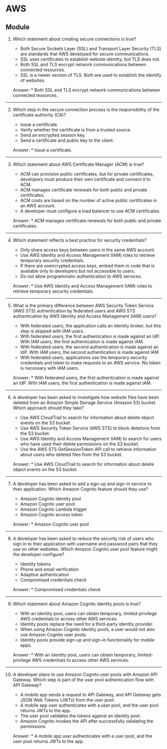 # AWS
## Module 

1. Which statement about creating secure connections is true?
    * Both Secure Sockets Layer (SSL) and Transport Layer Security (TLS) are
      standards that AWS developed for secure communications.
    * SSL uses certificates to establish website identity, but TLS does not.
    * Both SSL and TLS encrypt network communications between connected
      resources.
    * SSL is a newer version of TLS. Both are used to establish the identify of
      websites.

    Answer:     * Both SSL and TLS encrypt network communications between connected resources.
---

2. Which step in the secure connection process is the responsibility of the certificate
authority (CA)?
    * Issue a certificate.
    * Verify whether the certificate is from a trusted source.
    * Send an encrypted session key.
    * Send a certificate and public key to the client.

    Answer:     * Issue a certificate.
---

3. Which statement about AWS Certificate Manager (ACM) is true?
    * ACM can provision public certificates, but for private certificates, developers
      must produce their own certificate and connect it to ACM.
    * ACM manages certificate renewals for both public and private certificates.
    * ACM costs are based on the number of active public certificates in an AWS
      account.
    * A developer must configure a load balancer to use ACM certificates.

    Answer:     * ACM manages certificate renewals for both public and private certificates.
---

4. Which statement reflects a best practice for security credentials?
    * Only share access keys between users in the same AWS account.
    * Use AWS Identity and Access Management (IAM) roles to retrieve temporary
      security credentials.
    * If there are unencrypted access keys, embed them in code that is available
      only to developers but not accessible to users.
    * Do not allow programmatic authentication to AWS services.

    Answer:     * Use AWS Identity and Access Management (IAM) roles to retrieve temporary security credentials.
---

5. What is the primary difference between AWS Security Token Service (AWS STS)
authentication by federated users and AWS STS authentication by AWS Identity and
Access Management (IAM) users?
    * With federated users, the application calls an identity broker, but this step is
      skipped with IAM users.
    * With federated users, the first authentication is made against an IdP. With
      IAM users, the first authentication is made against IAM.
    * With federated users, the second authentication is made against an IdP.
      With IAM users, the second authentication is made against IAM
    * With federated users, applications use the temporary security credentials
      and token to make requests to an AWS service. No token is necessary with
      IAM users.

    Answer:     * With federated users, the first authentication is made against an IdP. With IAM users, the first authentication is made against IAM.
---

6. A developer has been asked to investigate how website files have been deleted from
an Amazon Simple Storage Service (Amazon S3) bucket. Which approach should
they take?
    * Use AWS CloudTrail to search for information about delete object events on
      the S3 bucket.
    * Use AWS Security Token Service (AWS STS) to block deletions from the S3
      bucket.
    * Use AWS Identity and Access Management (IAM) to search for users who
      have used their delete permissions on the S3 bucket.
    * Use the AWS STS GetSessionToken API call to retrieve information about
      users who deleted files from the S3 bucket.

    Answer:     * Use AWS CloudTrail to search for information about delete object events on the S3 bucket.
---

7. A developer has been asked to add a sign-up and sign-in service to their application.
Which Amazon Cognito feature should they use?
    * Amazon Cognito identity pool
    * Amazon Cognito user pool
    * Amazon Cognito Lambda trigger
    * Amazon Cognito access token

    Answer:     * Amazon Cognito user pool
---

8. A developer has been asked to reduce the security risk of users who sign in to their
application with username and password pairs that they use on other websites.
Which Amazon Cognito user pool feature might the developer configure?
    * Identity tokens
    * Phone and email verification
    * Adaptive authentication
    * Compromised credentials check

    Answer:     * Compromised credentials check
---

9. Which statement about Amazon Cognito identity pools is true?
    * With an identity pool, users can obtain temporary, limited-privilege AWS
      credentials to access other AWS services.
    * Identity pools replace the need for a third-party identity provider.
    * When using Amazon Cognito identity pools, a user would not also use
      Amazon Cognito user pools.
    * Identity pools provide sign-up and sign-in functionality for mobile apps.

    Answer:     * With an identity pool, users can obtain temporary, limited-privilege AWS credentials to access other AWS services.
---

10. A developer plans to use Amazon Cognito user pools with Amazon API Gateway.
Which step is part of the user pool authentication flow with API Gateway?
    * A mobile app sends a request to API Gateway, and API Gateway gets JSON
      Web Tokens (JWTs) from the user pool.
    * A mobile app user authenticates with a user pool, and the user pool returns
      JWTs to the app.
    * The user pool validates the tokens against an identity pool.
    * Amazon Cognito invokes the API after successfully validating the
      permissions.

    Answer:     * A mobile app user authenticates with a user pool, and the user pool returns JWTs to the app.



